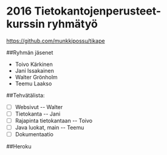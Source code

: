 
# 2016 Tietokantojenperusteet- kurssin ryhmätyö

https://github.com/munkkipossu/tikape

##Ryhmän jäsenet

- Toivo Kärkinen
- Jani Issakainen
- Walter Grönholm
- Teemu Laakso


##Tehvätälista:

- [ ] Websivut -- Walter
- [ ] Tietokanta -- Jani
- [ ] Rajapinta tietokantaan -- Toivo
- [ ] Java luokat, main -- Teemu
- [ ] Dokumentaatio

##Heroku
